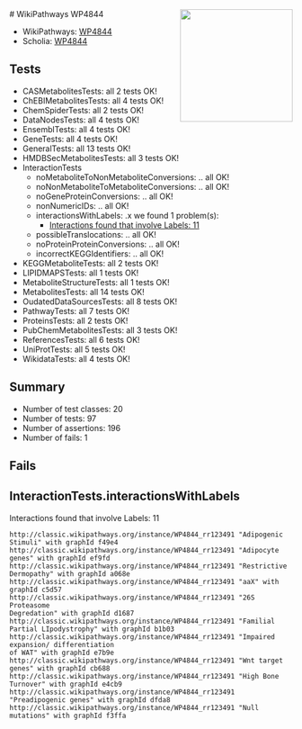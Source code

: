 <img style="float: right; width: 200px" src="https://upload.wikimedia.org/wikipedia/commons/thumb/8/83/Wplogo_with_text_500.png/640px-Wplogo_with_text_500.png" />
# WikiPathways WP4844

* WikiPathways: [WP4844](https://wikipathways.org/pathways/WP4844)
* Scholia: [WP4844](https://scholia.toolforge.org/wikipathways/WP4844)
## Tests
* CASMetabolitesTests: all 2 tests OK!
* ChEBIMetabolitesTests: all 4 tests OK!
* ChemSpiderTests: all 2 tests OK!
* DataNodesTests: all 4 tests OK!
* EnsemblTests: all 4 tests OK!
* GeneTests: all 4 tests OK!
* GeneralTests: all 13 tests OK!
* HMDBSecMetabolitesTests: all 3 tests OK!
* InteractionTests
    * noMetaboliteToNonMetaboliteConversions: .. all OK!
    * noNonMetaboliteToMetaboliteConversions: .. all OK!
    * noGeneProteinConversions: .. all OK!
    * nonNumericIDs: .. all OK!
    * interactionsWithLabels: .x we found 1 problem(s):
        * [Interactions found that involve Labels: 11](#fe97a8b9)
    * possibleTranslocations: .. all OK!
    * noProteinProteinConversions: .. all OK!
    * incorrectKEGGIdentifiers: .. all OK!
* KEGGMetaboliteTests: all 2 tests OK!
* LIPIDMAPSTests: all 1 tests OK!
* MetaboliteStructureTests: all 1 tests OK!
* MetabolitesTests: all 14 tests OK!
* OudatedDataSourcesTests: all 8 tests OK!
* PathwayTests: all 7 tests OK!
* ProteinsTests: all 2 tests OK!
* PubChemMetabolitesTests: all 3 tests OK!
* ReferencesTests: all 6 tests OK!
* UniProtTests: all 5 tests OK!
* WikidataTests: all 4 tests OK!


## Summary

* Number of test classes: 20
* Number of tests: 97
* Number of assertions: 196
* Number of fails: 1

## Fails

<a name="fe97a8b9" />

## InteractionTests.interactionsWithLabels

Interactions found that involve Labels: 11
```
http://classic.wikipathways.org/instance/WP4844_rr123491 "Adipogenic Stimuli" with graphId f49e4
http://classic.wikipathways.org/instance/WP4844_rr123491 "Adipocyte genes" with graphId ef9fd
http://classic.wikipathways.org/instance/WP4844_rr123491 "Restrictive Dermopathy" with graphId a068e
http://classic.wikipathways.org/instance/WP4844_rr123491 "aaX" with graphId c5d57
http://classic.wikipathways.org/instance/WP4844_rr123491 "26S Proteasome 
Degredation" with graphId d1687
http://classic.wikipathways.org/instance/WP4844_rr123491 "Familial Partial LIpodystrophy" with graphId b1b03
http://classic.wikipathways.org/instance/WP4844_rr123491 "Impaired expansion/ differentiation
of WAT" with graphId e7b9e
http://classic.wikipathways.org/instance/WP4844_rr123491 "Wnt target genes" with graphId cb688
http://classic.wikipathways.org/instance/WP4844_rr123491 "High Bone Turnover" with graphId e4cb9
http://classic.wikipathways.org/instance/WP4844_rr123491 "Preadipogenic genes" with graphId dfda8
http://classic.wikipathways.org/instance/WP4844_rr123491 "Null mutations" with graphId f3ffa
```

